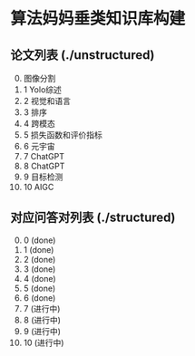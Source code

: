 # 算法妈妈垂类知识库构建
## 论文列表 (./unstructured)

0. 图像分割
1. 1 Yolo综述
2. 2 视觉和语言
3. 3 排序
4. 4 跨模态
5. 5 损失函数和评价指标
6. 6 元宇宙
7. 7 ChatGPT
8. 8 ChatGPT
9. 9 目标检测
10. 10 AIGC

## 对应问答对列表 (./structured)

0. 0 (done)
1. 1 (done)
2. 2 (done)
3. 3 (done)
4. 4 (done)
5. 5 (done)
6. 6 (done)
7. 7 (进行中)
8. 8 (进行中)
9. 9 (进行中)
10. 10 (进行中)